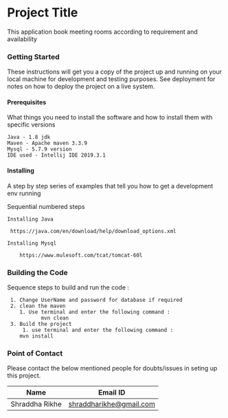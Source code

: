 # Project Title

This application book meeting rooms according to requirement and availability

### Getting Started

These instructions will get you a copy of the project up and running on your local machine for development and testing purposes. See deployment for notes on how to deploy the project on a live system.

#### Prerequisites

What things you need to install the software and how to install them with specific versions

```
Java - 1.8 jdk
Maven - Apache maven 3.3.9
Mysql - 5.7.9 version
IDE used - Intellij IDE 2019.3.1
```

#### Installing

A step by step series of examples that tell you how to get a development env running

Sequential numbered steps

~~~
Installing Java
 
 https://java.com/en/download/help/download_options.xml
~~~



```
Installing Mysql
  
	https://www.mulesoft.com/tcat/tomcat-60l
```

### Building the Code

Sequence steps to build and run the code : 

~~~
 1. Change UserName and password for database if required 
 2. clean the maven
    1. Use terminal and enter the following command :
           mvn clean
 3. Build the project
     1. use terminal and enter the following command :
	mvn install
~~~



 
### Point of Contact

Please contact the below mentioned people for doubts/issues in seting up this project.

Name           | Email ID                       
-------------- | ------------- 
Shraddha Rikhe   | shraddharikhe@gmail.com

